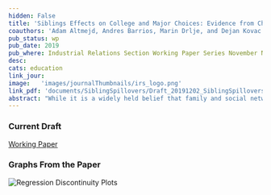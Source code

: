 ```yaml
---
hidden: False
title: 'Siblings Effects on College and Major Choices: Evidence from Chile, Croatia and Sweden'
coauthors: 'Adam Altmejd, Andres Barrios, Marin Drlje, and Dejan Kovac'
pub_status: wp
pub_date: 2019
pub_where: Industrial Relations Section Working Paper Series November N633
desc:
cats: education
link_jour:
image:   'images/journalThumbnails/irs_logo.png'
link_pdf: 'documents/SiblingSpillovers/Draft_20191202_SiblingSpillovers.pdf'
abstract: "While it is a widely held belief that family and social networks can influence important life decisions, identifying causal effects is notoriously difficult. This paper presents causal evidence from three countries at different stages of economic development that the educational trajectories of older siblings can significantly influence the college and major choice of younger siblings. We exploit institutional features of centralized college assignment systems in Chile, Croatia, and Sweden to generate quasi-random variation in the educational paths taken by older siblings. Using a regression discontinuity design, we show that younger siblings in each country are significantly more likely to apply and enroll in the same college and major that their older sibling was assigned to. These results persist for siblings far apart in age who are unlikely to attend higher education at the same time. We propose three broad classes of mechanisms that can explain why the trajectory of an older sibling can causally affect the college and major choice of a younger sibling. We find that spillovers are stronger when older siblings enroll and are successful in majors that on average have higher scoring peers, lower dropout rates and higher earnings from graduates. The evidence presented shows that the decisions, and even random luck, of your close family members and peer network, can have significant effects on important life decisions such as the choice of specialization in higher education. The results also suggest that college access programs such as affirmative action, may have important spillover effects through family and social networks."
---
```


### Current Draft

[Working Paper](../work/documents/SiblingSpillovers/Draft_20191202_SiblingSpillovers.pdf)

### Graphs From the Paper
<img src="../work/documents/SiblingSpillovers/RD_Plot_1stPref.png"
     alt="Regression Discontinuity Plots"
     style="float: left; margin-right: 10px;" />
